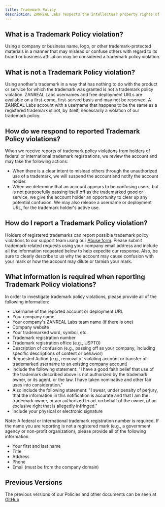 ```yaml
---
title: Trademark Policy
description: ZANREAL Labs respects the intellectual property rights of others and expects its users to do the same.
---
```


## What is a Trademark Policy violation?

Using a company or business name, logo, or other trademark-protected materials in a manner that may mislead or confuse others with regard to its brand or business affiliation may be considered a trademark policy violation.

## What is not a Trademark Policy violation?

Using another's trademark in a way that has nothing to do with the product or service for which the trademark was granted is not a trademark policy violation. ZANREAL Labs usernames and free deployment URLs are available on a first-come, first-served basis and may not be reserved. A ZANREAL Labs account with a username that happens to be the same as a registered trademark is not, by itself, necessarily a violation of our trademark policy.

## How do we respond to reported Trademark Policy violations?

When we receive reports of trademark policy violations from holders of federal or international trademark registrations, we review the account and may take the following actions:

- When there is a clear intent to mislead others through the unauthorized use of a trademark, we will suspend the account and notify the account holder.
- When we determine that an account appears to be confusing users, but is not purposefully passing itself off as the trademarked good or service, we give the account holder an opportunity to clear up any potential confusion. We may also release a username or deployment URL, for the trademark holder's active use.

## How do I report a Trademark Policy violation?

Holders of registered trademarks can report possible trademark policy violations to our support team using our [Abuse form](/abuse?abuseType=trademark). Please submit trademark-related requests using your company email address and include all the information requested below to help expedite our response. Also, be sure to clearly describe to us why the account may cause confusion with your mark or how the account may dilute or tarnish your mark.

## What information is required when reporting Trademark Policy violations?

In order to investigate trademark policy violations, please provide all of the following information:

- Username of the reported account or deployment URL
- Your company name
- Your company's ZANREAL Labs team name (if there is one)
- Company website
- Your trademarked word, symbol, etc.
- Trademark registration number
- Trademark registration office (e.g., USPTO)
- Description of confusion (e.g., passing off as your company, including specific descriptions of content or behavior)
- Requested Action (e.g., removal of violating account or transfer of trademarked username to an existing company account)
- Include the following statement: "I have a good faith belief that use of the trademark described above is not authorized by the trademark owner, or its agent, or the law. I have taken nominative and other fair uses into consideration."
- Also include the following statement: "I swear, under penalty of perjury, that the information in this notification is accurate and that I am the trademark owner, or am authorized to act on behalf of the owner, of an exclusive right that is allegedly infringed."
- Include your physical or electronic signature

Note: A federal or international trademark registration number is required. If the name you are reporting is not a registered mark (e.g., a government agency or non-profit organization), please provide all of the following information:

- Your first and last name
- Title
- Address
- Phone
- Email (must be from the company domain)

## Previous Versions

The previous versions of our Policies and other documents can be seen at [GitHub](https://github.com/zanreal-labs/legal)